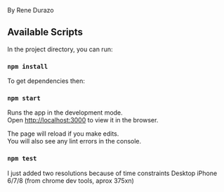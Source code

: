 By Rene Durazo

## Available Scripts

In the project directory, you can run:

### `npm install`

To get dependencies then:

### `npm start`

Runs the app in the development mode.<br />
Open [http://localhost:3000](http://localhost:3000) to view it in the browser.

The page will reload if you make edits.<br />
You will also see any lint errors in the console.

### `npm test`

I just added two resolutions because of time constraints
Desktop
iPhone 6/7/8 (from chrome dev tools, aprox 375xn)